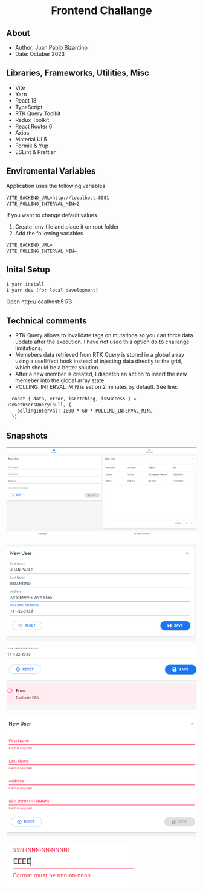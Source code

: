 <div align="center">
  <h1>Frontend Challange</h1>  
</div>

## About

- Author: Juan Pablo Bizantino
- Date: Octuber 2023

## Libraries, Frameworks, Utilities, Misc

- Vite
- Yarn
- React 18
- TypeScript
- RTK Query Toolkit
- Redux Toolkit
- React Router 6
- Axios
- Material UI 5
- Formik & Yup
- ESLint & Prettier

## Enviromental Variables

Application uses the following variables

```
VITE_BACKEND_URL=http://localhost:8081
VITE_POLLING_INTERVAL_MIN=2
```

If you want to change default values

1. Create .env file and place it on root folder
2. Add the following variables

```
VITE_BACKEND_URL=
VITE_POLLING_INTERVAL_MIN=

```

## Inital Setup

```
$ yarn install
$ yarn dev (for local development)

```

Open http://localhost:5173

## Technical comments

- RTK Query allows to invalidate tags on mutations so you can force data update after the execution. I have not used this option do to challange limitations.
- Memebers data retrieved from RTK Query is stored in a global array using a useEffect hook instead of injecting data directly to the grid, which should be a better solution.
- After a new member is created, I dispatch an action to insert the new memeber into the global array state.
- POLLING_INTERVAL_MIN is set on 2 minutes by default. See line:

```
  const { data, error, isFetching, isSuccess } = useGetUsersQuery(null, {
    pollingInterval: 1000 * 60 * POLLING_INTERVAL_MIN,
  })
```

## Snapshots

![Alt text](https://github.com/jpbizantino/frontend-interview/blob/main/screenshots/image1.png 'All data')

![Alt text](https://github.com/jpbizantino/frontend-interview/blob/main/screenshots/image2.png 'All data')

![Alt text](https://github.com/jpbizantino/frontend-interview/blob/main/screenshots/image3.png 'All data')

![Alt text](https://github.com/jpbizantino/frontend-interview/blob/main/screenshots/image4.png 'All data')

![Alt text](https://github.com/jpbizantino/frontend-interview/blob/main/screenshots/image5.png 'All data')
